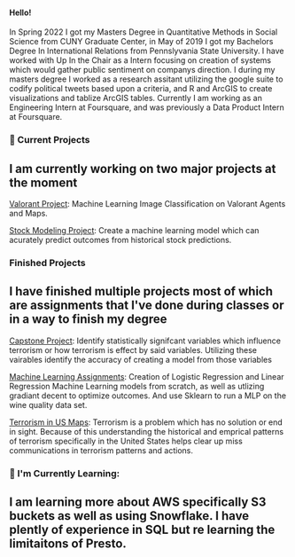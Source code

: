#### Hello!


In Spring 2022 I got my Masters Degree in Quantitative Methods in Social Science from CUNY Graduate Center, in May of 2019 I got my Bachelors Degree In International Relations from Pennslyvania State University. I have worked with Up In the Chair as a Intern focusing on creation of systems which would gather public sentiment on companys direction. I during my masters degree I worked as a research assitant utilizing the google suite to codify political tweets based upon a criteria, and R and ArcGIS to create visualizations and tablize ArcGIS tables. Currently I am working as an Engineering Intern at Foursquare, and was previously a Data Product Intern at Foursquare. 


### 🔭 Current Projects 

## I am currently working on two major projects at the moment


[Valorant Project](https://github.com/scottbamfordJ/Valorant): Machine Learning Image Classification on Valorant Agents and Maps.  

[Stock Modeling Project](Stock_Modeling_Program): Create a machine learning model which can acurately predict outcomes from historical stock predictions. 

### Finished Projects 

## I have finished multiple projects most of which are assignments that I've done during classes or in a way to finish my degree


[Capstone Project](https://github.com/scottbamfordJ/Terrorism-Capstone-Models): Identify statistically signifcant variables which influence terrorism or how terrorism is effect by said variables. Utilizing these vairables identify the accuracy of creating a model from those variables

[Machine Learning Assignments](https://github.com/scottbamfordJ/Machine-Learning): Creation of Logistic Regression and Linear Regression Machine Learning models from scratch, as well as utlizing gradiant decent to optimize outcomes. And use Sklearn to run a MLP on the wine quality data set. 

[Terrorism in US Maps](https://github.com/scottbamfordJ/Data_Visualization_Project): Terrorism is a problem which has no solution or end in sight. Because of this understanding the historical and emprical patterns of terrorism specifically in the United States helps clear up miss communications in terrorism patterns and actions. 


### 🌱 I'm Currently Learning:

## I am learning more about AWS specifically S3 buckets as well as using Snowflake. I have plently of experience in SQL but re learning the limitaitons of Presto. 


